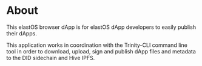 # About

This elastOS browser dApp is for elastOS dApp developers to easily publish their dApps.

This application works in coordination with the Trinity-CLI command line tool in order to download, upload,
sign and publish dApp files and metadata to the DID sidechain and Hive IPFS.
